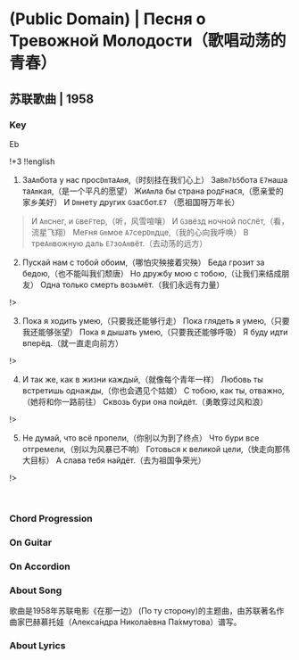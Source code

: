 # (Public Domain) | Песня о Тревожной Молодости（歌唱动荡的青春）
## 苏联歌曲 | 1958

### Key
Eb
&nbsp;

!+3
!!english


1. За`Am`бота у нас прос`Dm`та`Am`я,（时刻挂在我们心上）
За`Bm7b5`бота `E7`наша та`Am`кая,（是一个平凡的愿望）
Жи`Am`ла бы страна род`F`на`C`я,（愿亲爱的家乡美好）
И `Dm`нету других `G`за`C`бот.`E7` （愿祖国呀万年长）

> И `Am`снег, и `G`ве`F`тер,（听，风雪喧嚷）
> И `G`звёзд ночной по`C`лёт,（看，流星飞翔）
> Ме`F`ня `Gm`мое `A7`сер`Dm`дце,（我的心向我呼唤）
> В тре`Am`вожную даль `E7`зо`Am`вёт.（去动荡的远方）

2. Пускай нам с тобой обоим,（哪怕灾殃接着灾殃）
Беда грозит за бедою,（也不能叫我们颓唐）
Но дружбу мою с тобою,（让我们来结成朋友）
Одна только смерть возьмёт.（我们永远有力量）

!>

3. Пока я ходить умею,（只要我还能够行走）
Пока глядеть я умею,（只要我还能够张望）
Пока я дышать умею,（只要我还能够呼吸）
Я буду идти вперёд.（就一直走向前方）

!>

4. И так же, как в жизни каждый,（就像每个青年一样）
Любовь ты встретишь однажды,（你也会遇见个姑娘）
С тобою, как ты, отважно,（她将和你一路前往）
Сквозь бури она пойдёт.（勇敢穿过风和浪）

!>

5. Не думай, что всё пропели,（你别以为到了终点）
Что бури все отгремели,（别以为风暴已不响）
Готовься к великой цели,（快走向那伟大目标）
А слава тебя найдёт.（去为祖国争荣光）

!>

&nbsp;&nbsp;

### Chord Progression


### On Guitar


### On Accordion


### About Song
歌曲是1958年苏联电影《在那一边》 (По ту сторону)的主题曲，由苏联著名作曲家巴赫慕托娃（Алекса́ндра Никола́евна Па́хмутова）谱写。

### About Lyrics

